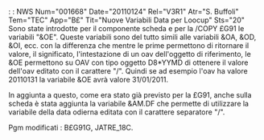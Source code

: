  :  : NWS Num="001668" Date="20110124" Rel="V3R1" Atr="S. Buffoli" Tem="TEC" App="B£" Tit="Nuove Variabili Data per Loocup" Sts="20"
Sono state introdotte per il componente scheda e per la /COPY £G91 le variabili "&OE".
Queste variabili sono del tutto simili alle variabili &OA, &OD, &OI, ecc. con la differenza che mentre le prime permettono di ritornare il valore, il significato, l'intestazione di un oav dell'oggetto di riferimento, le &OE permettono su OAV con tipo oggetto D8*YYMD di ottenere il valore
dell'oav editato con il carattere "/". Quindi se ad esempio l'oav ha valore 20110131 la variabile &OE avrà valore 31/01/2011.

In aggiunta a questo, come era stato già previsto per la £G91, anche sulla scheda è stata aggiunta
la variabile &AM.DF che permette di utilizzare la variabile della data odierna editata con il carattere separatore "/".

Pgm modificati :  B£G91G, JATRE_18C.

